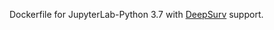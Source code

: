 Dockerfile for JupyterLab-Python 3.7 with [DeepSurv](https://github.com/jaredleekatzman/DeepSurv) support.
